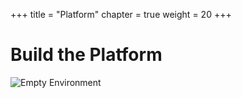 +++
title = "Platform"
chapter = true
weight = 20
+++

# Build the Platform
![Empty Environment](images/empty-platform.svg)
